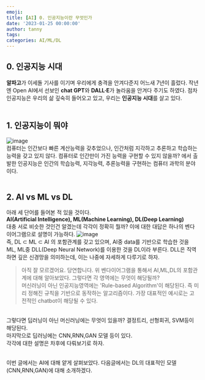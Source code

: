 ```yaml
---
emoji: 
title: [AI] 0. 인공지능이란 무엇인가
date: '2023-01-25 00:00:00'
author: tanny
tags: 
categories: AI/ML/DL
---
```


## 0. 인공지능 시대
**알파고**가 이세돌 기사를 이기며 우리에게 충격을 안겨다준지 어느새 7년이 흘렀다.
작년엔 Open AI에서 선보인 **chat GPT**와 **DALL·E**가 놀라움을 안겨다 주기도 하였다.
점차 인공지능은 우리의 삶 깊숙히 들어오고 있고, 우리는 **인공지능 시대**를 살고 있다.
<br><br>

## 1. 인공지능이 뭐야
![image](https://user-images.githubusercontent.com/121401159/214339431-b620502c-9ce5-4a52-9da6-2a33340db180.png) <br>
컴퓨터는 인간보다 빠른 계산능력을 갖추었으나, 인간처럼 지각하고 추론하고 학습하는 능력을 갖고 있지 않다.
컴퓨터로 인간만이 가진 능력을 구현할 수 있지 않을까? 에서 출발한 인공지능은 인간의 학습능력, 지각능력, 추론능력을 구현하는 컴퓨터 과학의 분야이다.
<br><br>

## 2. AI vs ML vs DL
아래 세 단어를 들어본 적 있을 것이다. <br>
**AI(Artificial Intelligence), ML(Machine Learning), DL(Deep Learning)** <br/>
대충 서로 비슷한 것인건 알겠는데 각각이 정확히 뭘까?
이에 대한 대답은 하나의 벤다이어그램으로 설명이 가능하다.
![image](https://user-images.githubusercontent.com/121401159/214341252-c9f17a26-271e-44b6-933e-2a6b2d236318.png) <br>
즉, DL ⊂ ML ⊂ AI 의 포함관계를 갖고 있으며, AI중 data를 기반으로 학습한 것을 ML, ML중 DLL(Deep Neural Network)를 이용한 것을 DL이라 부른다.
DLL은 직역하면 깊은 신경망을 의미하는데, 이는 나중에 자세하게 다루기로 하자.
> 아직 잘 모르겠어요. 당연합니다.
위 벤다이어그램을 통해서 AI,ML,DL의 포함관계에 대해 알아보았다. 그렇다면 각 영역에는 무엇이 해당될까?<br>
머신러닝이 아닌 인공지능영역에는 'Rule-based Algorithm'이 해당된다.
즉 미리 정해진 규칙을 기반으로 동작하는 알고리즘이다. 가장 대표적인 예시로는 고전적인 chatbot이 해당될 수 있다.
<br>
그렇다면 딥러닝이 아닌 머신러닝에는 무엇이 있을까?
결정트리, 선형회귀, SVM등이 해당된다.
<br>
마지막으로 딥러닝에는 CNN,RNN,GAN 모델 등이 있다. <br>
각각에 대한 설명은 차후에 다뤄보기로 하자.
<br><br>

이번 글에서는 AI에 대해 얕게 살펴보았다.
다음글에서는 DL의 대표적인 모델(CNN,RNN,GAN)에 대해 소개하겠다.

```toc

```